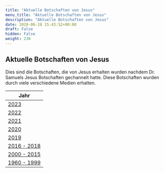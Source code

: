 ```yaml
---
title: "Aktuelle Botschaften von Jesus"
menu_title: "Aktuelle Botschaften von Jesus"
description: "Aktuelle Botschaften von Jesus"
date: 2020-06-28 15:43:52+00:00
draft: False
hidden: False
weight: 230
---
```

## Aktuelle Botschaften von Jesus

Dies sind die Botschaften, die von Jesus erhalten wurden nachdem Dr. Samuels Jesus Botschaften gechannelt hatte. Diese Botschaften wurden durch viele verschiedene Medien erhalten.

| **Jahr**
|---
| [2023](/jesus-von-nazareth-botschaften/aktuelle-botschaften-jesu-2023/) |
| [2022](/jesus-von-nazareth-botschaften/aktuelle-botschaften-jesu-2022/) |
| [2021](/jesus-von-nazareth-botschaften/aktuelle-botschaften-jesu-2021/) |
| [2020](/jesus-von-nazareth-botschaften/aktuelle-botschaften-jesu-2020/) |
| [2019](/jesus-von-nazareth-botschaften/aktuelle-botschaften-jesu-2019/) |
| [2016 - 2018](/jesus-von-nazareth-botschaften/aktuelle-botschaften-jesu-2016-2018/) |
| [2000 - 2015](/jesus-von-nazareth-botschaften/aktuelle-botschaften-jesu-2000-2015/) |
| [1960 - 1999](/jesus-von-nazareth-botschaften/aktuelle-botschaften-jesu-1960-1999/) |
